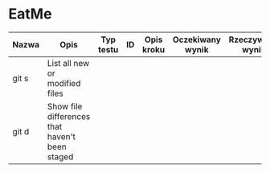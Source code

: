 # EatMe

| Nazwa | Opis | Typ testu | ID  | Opis kroku | Oczekiwany wynik | Rzeczywisty wynik |
| ---   | ---  | ---       | --- | ---        | ---              | ---               |
| git s | List all new or modified files | | | | | |
| git d | Show file differences that haven't been staged | | | | | |
